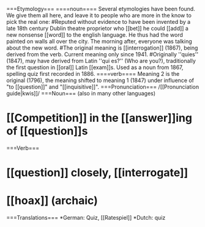 ===Etymology===
====noun====
Several etymologies have been found. We give them all here, and leave it to people who are more in the know to pick the real one:
#Reputed without evidence to have been invented by a late 18th century Dublin theatre proprietor who [[bet]] he could [[add]] a new nonsense [[word]] to the english language. He thus had the word painted on walls all over the city. The morning after, everyone was talking about the new word.
#The original meaning is [[interrogation]] (1867), being derived from the verb. Current meaning only since 1941.
#Originally ''quies'' (1847), may have derived from Latin ''qui es?'' (Who are you?), traditionally the first question in [[oral]] Latin [[exam]]s. Used as a noun from 1867, spelling quiz first recorded in 1886.
====verb====
Meaning 2 is the original (1796), the meaning shifted to meaning 1 (1847) under influence of "to [[question]]" and "[[inquisitive]]".
===Pronunciation=== 
/[[Pronunciation guide|kwis]]/
===Noun===
(also in many other languages)
# [[Competition]] in the [[answer]]ing of [[question]]s
===Verb===
# [[question]] closely, [[interrogate]]
# [[hoax]] (archaic)
===Translations===
*German: Quiz, [[Ratespiel]]
*Dutch: quiz